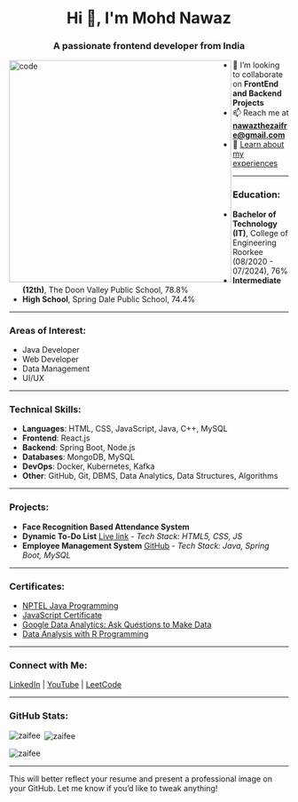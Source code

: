 <h1 align="center">Hi 👋, I'm Mohd Nawaz</h1>
<h3 align="center">A passionate frontend developer from India</h3>
<img align="left" alt="code" width="400" src="https://cdn.dribbble.com/users/1162077/screenshots/3848914/programmer.gif" />


- 👯 I’m looking to collaborate on **FrontEnd and Backend Projects**
- 📫 Reach me at **nawazthezaifre@gmail.com**
- 📄 [Learn about my experiences](https://drive.google.com/file/d/10pewnnG_HEEoBFHGJd3gtjZK2c-scHmu/view?usp=sharing)

---

### **Education**:
- **Bachelor of Technology (IT)**, College of Engineering Roorkee (08/2020 - 07/2024), 76%
- **Intermediate (12th)**, The Doon Valley Public School, 78.8%
- **High School**, Spring Dale Public School, 74.4%

---

### **Areas of Interest**:
- Java Developer
- Web Developer
- Data Management
- UI/UX

---

### **Technical Skills**:
- **Languages**: HTML, CSS, JavaScript, Java, C++, MySQL
- **Frontend**: React.js
- **Backend**: Spring Boot, Node.js
- **Databases**: MongoDB, MySQL
- **DevOps**: Docker, Kubernetes, Kafka
- **Other**: GitHub, Git, DBMS, Data Analytics, Data Structures, Algorithms

---

### **Projects**:
- **Face Recognition Based Attendance System**
- **Dynamic To-Do List** [Live link](https://zaifee.github.io/To-Do-List/) - *Tech Stack: HTML5, CSS, JS*
- **Employee Management System** [GitHub](https://github.com/zaifee/EmployeeManagementSystem) - *Tech Stack: Java, Spring Boot, MySQL*

---

### **Certificates**:
- [NPTEL Java Programming](https://drive.google.com/file/d/1K5dotwJs4xevMTZ0V4v2rucmiqbboV_Q/view?usp=sharing)
- [JavaScript Certificate](https://drive.google.com/file/d/1f7mQ1Bg-tVUBjY2Co8-7m533d5uzsiWc/view?usp=sharing)
- [Google Data Analytics: Ask Questions to Make Data](https://drive.google.com/file/d/1XDqijvjMzUHUcdsP84_lneBYZ1eZtxIS/view?usp=sharing)
- [Data Analysis with R Programming](https://drive.google.com/file/d/182590iRL18dgNN9C-rQehZi1eA5mjadq/view?usp=sharing)

---

### **Connect with Me**:
[LinkedIn](https://linkedin.com/in/mohd-nawaz-92b9bb204/) | [YouTube](https://www.youtube.com/c/algo&dev) | [LeetCode](https://leetcode.com/u/Mohd_Nawaz/)

---

### **GitHub Stats**:
<p><img align="left" src="https://github-readme-stats.vercel.app/api/top-langs?username=zaifee&show_icons=true&locale=en&layout=compact" alt="zaifee" /></p>
<p>&nbsp;<img align="center" src="https://github-readme-stats.vercel.app/api?username=zaifee&show_icons=true&locale=en" alt="zaifee" /></p>
<p><img align="center" src="https://github-readme-streak-stats.herokuapp.com/?user=zaifee&" alt="zaifee" /></p>

---

This will better reflect your resume and present a professional image on your GitHub. Let me know if you’d like to tweak anything!
